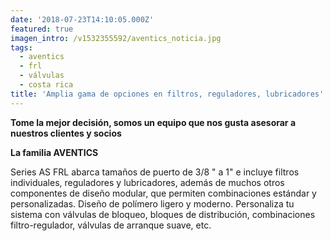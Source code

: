 ```yaml
---
date: '2018-07-23T14:10:05.000Z'
featured: true
imagen_intro: /v1532355592/aventics_noticia.jpg
tags:
  - aventics
  - frl
  - válvulas
  - costa rica
title: 'Amplia gama de opciones en filtros, reguladores, lubricadores'
---
```




**Tome la mejor decisión, somos un equipo que nos gusta asesorar a nuestros clientes y socios**

**La familia AVENTICS**

Series AS FRL abarca tamaños de puerto de 3/8 " a 1" e incluye filtros individuales, reguladores y lubricadores, además de muchos otros componentes de diseño modular, que permiten combinaciones estándar y personalizadas. Diseño de polímero ligero y moderno. Personaliza tu sistema con válvulas de bloqueo, bloques de distribución, combinaciones filtro-regulador, válvulas de arranque suave, etc.
